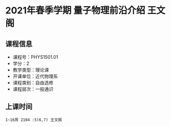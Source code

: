 # 2021年春季学期 量子物理前沿介绍 王文阁






## 课程信息

- 课程号：PHYS1501.01
- 学分：2
- 教学类型：理论课
- 开课单位：近代物理系
- 课程类别：自由选修
- 课程层次：一般通识

## 上课时间

```
1~16周 2104 :5(6,7) 王文阁
```

